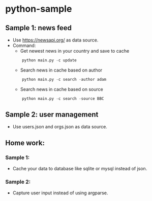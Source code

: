 # python-sample

## Sample 1: news feed

- Use https://newsapi.org/ as data source.
- Command:
    + Get newest news in your country and save to cache
    ```python
        python main.py -c update
    ```
    + Search news in cache based on author
    ```python
        python main.py -c search -author adam
    ```
    + Search news in cache based on source
    ```python
        python main.py -c search -source BBC
    ```

## Sample 2: user management

- Use users.json and orgs.json as data source.


## Home work:

### Sample 1:
- Cache your data to database like sqlite or mysql instead of json.

### Sample 2:
- Capture user input instead of using argparse.

